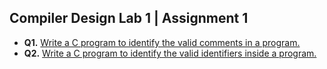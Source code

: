## Compiler Design Lab 1 | Assignment 1
- **Q1.** [Write a C program to identify the valid comments in a program.](https://github.com/SudipBera083/Write-a-C-program-to-identify-the-valid-comments-in-a-program/blob/main/main.cpp)
- **Q2.** [Write a C program to identify the valid identifiers inside a program.](https://github.com/SudipBera083/Write-a-C-program-to-identify-the-valid-comments-in-a-program/blob/main/main2.cpp)
